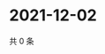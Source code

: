 # 2021-12-02

共 0 条

<!-- BEGIN WEIBO -->
<!-- 最后更新时间 Thu Dec 02 2021 08:30:42 GMT+0800 (China Standard Time) -->

<!-- END WEIBO -->
